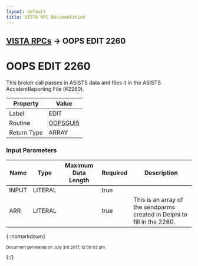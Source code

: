 ```yaml
---
layout: default
title: VISTA RPC Documentation
---
```


## [VISTA RPCs](TableOfContents) &#8594; OOPS EDIT 2260
# OOPS EDIT 2260

This broker call passes in ASISTS data and files it in the ASISTS AccidentReporting File (#2260).

Property | Value
--- | ---
Label | EDIT
Routine | [OOPSGUI5](http://code.osehra.org/dox/Routine_OOPSGUI5_source.html)
Return Type | ARRAY


### Input Parameters

Name | Type | Maximum Data Length | Required | Description
--- | --- | --- | --- | ---
INPUT | LITERAL |  | true | 
ARR | LITERAL |  | true | This is an array of the sendparms created in Delphi to fill in the 2260.



{::nomarkdown} <br/><p style="font-size: 11px">Document generated on July 3rd 2017, 12:09:02 pm</p>{:/}